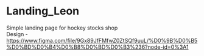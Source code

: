 # Landing_Leon
Simple landing page for hockey stocks shop  
Design - https://www.figma.com/file/9Gx89JfFMfwZ0ZtSQf9uuL/%D0%9B%D0%B5%D0%BD%D0%B4%D0%B8%D0%BD%D0%B3%236?node-id=0%3A1
